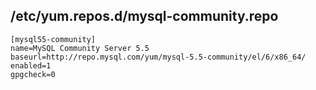 ## /etc/yum.repos.d/mysql-community.repo

```
[mysql55-community]
name=MySQL Community Server 5.5
baseurl=http://repo.mysql.com/yum/mysql-5.5-community/el/6/x86_64/
enabled=1
gpgcheck=0
```
